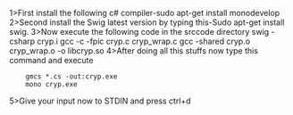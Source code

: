 1>First install the following c# compiler-sudo apt-get install monodevelop
2>Second install the Swig latest version by typing this-Sudo apt-get install swig.
3>Now execute the following code in the srccode directory
		swig -csharp cryp.i
		gcc -c -fpic cryp.c cryp_wrap.c
		gcc -shared cryp.o cryp_wrap.o -o libcryp.so
4>After doing all this stuffs now type this command and execute
		
		gmcs *.cs -out:cryp.exe
		mono cryp.exe
5>Give your input now to STDIN and press ctrl+d
